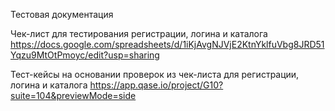 Тестовая документация

Чек-лист для тестирования регистрации, логина и каталога
https://docs.google.com/spreadsheets/d/1iKjAvgNJVjE2KtnYklfuVbg8JRD51Yqzu9MtOtPmoyc/edit?usp=sharing

Тест-кейсы на основании проверок из чек-листа для регистрации, логина и каталога
https://app.qase.io/project/G10?suite=104&previewMode=side
